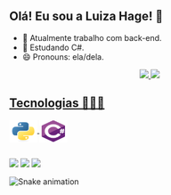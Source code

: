 ## Olá! Eu sou a Luiza Hage! 👋
  
- 🔭 Atualmente trabalho com back-end.
- 🌱 Estudando C#.
- 😄 Pronouns: ela/dela.

<div align="center">
    <a href="https://github.com/luizahage">
    <img height="180em" src="https://github-readme-stats.vercel.app/api?username=luizahage&theme=dracula&show_icons=true&include_all_commits=true&count_private=true"/>
    <img height="180em" src="https://github-readme-stats.vercel.app/api/top-langs/?username=luizahage&layout=compact&langs_count=7&theme=dracula"/>
</div>

## Tecnologias 👩🏻‍💻
<div style="display: inline_block">
  <img align="center" alt="Luiza-Python" height="40" width="50" src="https://raw.githubusercontent.com/devicons/devicon/master/icons/python/python-original.svg">
  <img align="center" alt="Luiza-Csharp" height="40" width="50" src="https://raw.githubusercontent.com/devicons/devicon/master/icons/csharp/csharp-original.svg">
</div>

##

<div> 
  <a href="https://www.instagram.com/luiza_hage/" target="_blank"><img src="https://img.shields.io/badge/-Instagram-%23E4405F?style=for-the-badge&logo=instagram&logoColor=white" target="_blank"></a>
  <a href = "mailto:luiza.t.hage@gmail.com"><img src="https://img.shields.io/badge/-Gmail-%23333?style=for-the-badge&logo=gmail&logoColor=white" target="_blank"></a>
  <a href="https://www.linkedin.com/in/luiza-teixeira-hage-firme/" target="_blank"><img src="https://img.shields.io/badge/-LinkedIn-%230077B5?style=for-the-badge&logo=linkedin&logoColor=white" target="_blank"></a>
  
   ![Snake animation](https://github.com/luizahage/luizahage/blob/output/github-contribution-grid-snake.svg)
  
</div>

